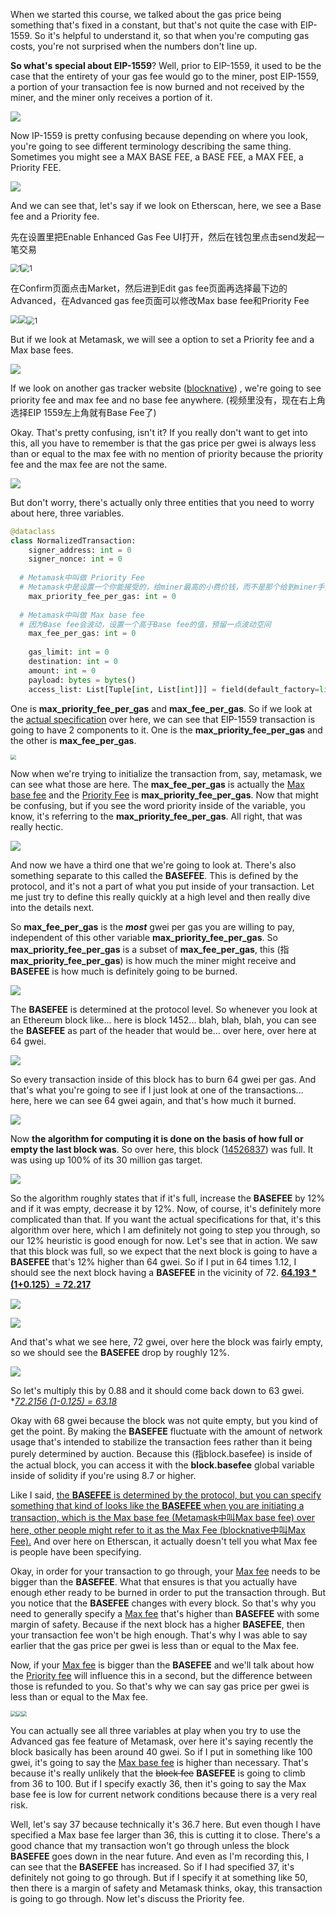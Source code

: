 When we started this course, we talked about the gas price being something that's fixed in a constant, but that's not quite the case with EIP-1559. So it's helpful to understand it, so that when you're computing gas costs, you're not surprised when the numbers don't line up. 

**So what's special about EIP-1559**? Well, prior to EIP-1559, it used to be the case that the entirety of your gas fee would go to the miner, post EIP-1559, a portion of your transaction fee is now burned and not received by the miner, and the miner only receives a portion of it. 

![](eip1559confusing.png)

Now IP-1559 is pretty confusing because depending on where you look, you're going to see different terminology describing the same thing. Sometimes you might see a MAX BASE FEE, a BASE FEE, a MAX FEE, a Priority FEE. 

![](gastracker2.png)

And we can see that, let's say if we look on Etherscan, here, we see a Base fee and a Priority fee. 

先在设置里把Enable Enhanced Gas Fee UI打开，然后在钱包里点击send发起一笔交易

<img src="walletsetting.png" alt="1" style="zoom:80%;" /><img src="walletsend.png" alt="1" style="zoom:80%;" />

在Confirm页面点击Market，然后进到Edit gas fee页面再选择最下边的Advanced，在Advanced gas fee页面可以修改Max base fee和Priority Fee

<img src="walletmarket.png" style="zoom:80%;" /><img src="editgasfee.png" style="zoom:80%;" /><img src="changefeeinwallet.png" alt="1" style="zoom:80%;" />

But if we look at Metamask, we will see a option to set a Priority fee and a Max base fees. 

![](gasfeeestimator.png)

If we look on another gas tracker website ([blocknative](https://www.blocknative.com/gas-estimator)) , we're going to see priority fee and max fee and no base fee anywhere. (视频里没有，现在右上角选择EIP 1559左上角就有Base Fee了)

Okay. That's pretty confusing, isn't it? If you really don't want to get into this, all you have to remember is that the gas price per gwei is always less than or equal to the max fee with no mention of priority because the priority fee and the max fee are not the same. 

![](eip1559slide1.png)

But don't worry, there's actually only three entities that you need to worry about here, three variables. 

```python
@dataclass
class NormalizedTransaction:
	signer_address: int = 0
	signer_nonce: int = 0
  
  # Metamask中叫做 Priority Fee
  # Metamask中是设置一个你能接受的，给miner最高的小费价钱，而不是那个给到miner手里的Priority fee，这个词也可叫miner tip
	max_priority_fee_per_gas: int = 0
  
  # Metamask中叫做 Max base fee
  # 因为Base fee会波动，设置一个高于Base fee的值，预留一点波动空间
	max_fee_per_gas: int = 0
  
	gas_limit: int = 0
	destination: int = 0
	amount: int = 0
	payload: bytes = bytes()
	access_list: List[Tuple[int, List[int]]] = field(default_factory=list)
```

One is **max_priority_fee_per_gas** and **max_fee_per_gas**. So if we look at the [actual specification](https://eips.ethereum.org/EIPS/eip-1559) over here, we can see that EIP-1559 transaction is going to have 2 components to it. One is the **max_priority_fee_per_gas** and the other is **max_fee_per_gas**. 

<img src="advancedgasfee.png" style="zoom:55%;" />

Now when we're trying to initialize the transaction from, say, metamask, we can see what those are here. The **max_fee_per_gas** is actually the <u>Max base fee</u> and the <u>Priority Fee</u> is **max_priority_fee_per_gas**. Now that might be confusing, but if you see the word priority inside of the variable, you know, it's referring to the **max_priority_fee_per_gas**. All right, that was really hectic. 

![](eip1559slide1.png)

And now we have a third one that we're going to look at. There's also something separate to this called the **BASEFEE**. This is defined by the protocol, and it's not a part of what you put inside of your transaction. Let me just try to define this really quickly at a high level and then really dive into the details next. 

So **max_fee_per_gas** is the ***most*** gwei per gas you are willing to pay, independent of this other variable **max_priority_fee_per_gas**. So **max_priority_fee_per_gas** is a subset of **max_fee_per_gas**, this (指**max_priority_fee_per_gas**) is how much the miner might receive and **BASEFEE** is how much is definitely going to be burned. 

![](bl2.png)

The **BASEFEE** is determined at the protocol level. So whenever you look at an Ethereum block like... here is block 1452... blah, blah, blah, you can see the **BASEFEE** as part of the header that would be... over here, over here at 64 gwei. 

![](txn11.png)

So every transaction inside of this block has to burn 64 gwei per gas. And that's what you're going to see if I just look at one of the transactions... here, here we can see 64 gwei again, and that's how much it burned. 

![](gasused.png)

Now **the algorithm for computing it is done on the basis of how full or empty the last block was**. So over here, this block ([14526837](https://cn.etherscan.com/block/14526837)) was full. It was using up 100% of its 30 million gas target. 

![](eip1559basefee.png)

So the algorithm roughly states that if it's full, increase the **BASEFEE** by 12% and if it was empty, decrease it by 12%. Now, of course, it's definitely more complicated than that. If you want the actual specifications for that, it's this algorithm over here, which I am definitely not going to step you through, so our 12% heuristic is good enough for now. Let's see that in action. We saw that this block was full, so we expect that the next block is going to have a **BASEFEE** that's 12% higher than 64 gwei. So if I put in 64 times 1.12, I should see the next block having a **BASEFEE** in the vicinity of 72. **<u>64.193 * (1+0.125）= 72.217</u>**

![](bl3.png)

![](gasused2.png)

And that's what we see here, 72 gwei, over here the block was fairly empty, so we should see the **BASEFEE** drop by roughly 12%. 

![](bl4.png)

So let's multiply this by 0.88 and it should come back down to 63 gwei. **<u>72.2156 *(1-0.125) = 63.18</u>**

Okay with 68 gwei because the block was not quite empty, but you kind of get the point. By making the **BASEFEE** fluctuate with the amount of network usage that's intended to stabilize the transaction fees rather than it being purely determined by auction. Because this (指block.basefee) is inside of the actual block, you can access it with the **block.basefee** global variable inside of solidity if you're using 8.7 or higher. 

Like I said, <u>the **BASEFEE** is determined by the protocol, but you can specify something that kind of looks like the **BASEFEE** when you are initiating a transaction, which is the Max base fee (Metamask中叫Max base fee) over here, other people might refer to it as the Max Fee ([blocknative](https://www.blocknative.com/gas-estimator)中叫Max Fee).</u> And over here on Etherscan, it actually doesn't tell you what Max fee is people have been specifying.

Okay, in order for your transaction to go through, your <u>Max fee</u> needs to be bigger than the **BASEFEE**. What that ensures is that you actually have enough ether ready to be burned in order to put the transaction through. But you notice that the **BASEFEE** changes with every block. So that's why you need to generally specify a <u>Max fee</u> that's higher than **BASEFEE** with some margin of safety. Because if the next block has a higher **BASEFEE**, then your transaction fee won't be high enough. That's why I was able to say earlier that the gas price per gwei is less than or equal to the Max fee. 

Now, if your <u>Max fee</u> is bigger than the **BASEFEE** and we'll talk about how the <u>Priority fee</u> will influence this in a second, but the difference between those is refunded to you. So that's why we can say gas price per gwei is less than or equal to the Max fee. 

<img src="advancedgasfee.png" style="zoom:55%;" /><img src="advancedgasfee2.png" style="zoom:55%;" /><img src="advancedgasfee3.png" style="zoom:55%;" />

You can actually see all three variables at play when you try to use the Advanced gas fee feature of Metamask, over here it's saying recently the block basically has been around 40 gwei. So if I put in something like 100 gwei, it's going to say the <u>Max base fee</u> is higher than necessary. That's because it's really unlikely that the ~~block fee~~ **BASEFEE** is going to climb from 36 to 100. But if I specify exactly 36, then it's going to say the Max base fee is low for current network conditions because there is a very real risk. 

Well, let's say 37 because technically it's 36.7 here. But even though I have specified a Max base fee larger than 36, this is cutting it to close. There's a good chance that my transaction won't go through unless the block  **BASEFEE** goes down in the near future. And even as I'm recording this, I can see that the **BASEFEE** has increased. So if I had specified 37, it's definitely not going to go through. But if I specify it at something like 50, then there is a margin of safety and Metamask thinks, okay, this transaction is going to go through. Now let's discuss the Priority fee.
